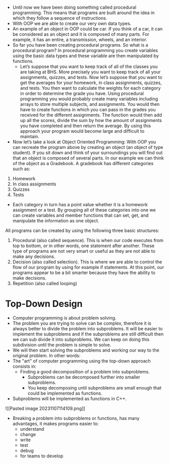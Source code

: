 - Until now we have been doing something called procedural programming. This means that programs are built around the idea in which they follow a sequence of instructions.
- With OOP we are able to create our very own data types.
- An example of an object in OOP could be car. If you think of a car, it can be considered as an object and it is composed of many parts. For example, it has an entire, a transmission, wheels, and an interior.
- So far you have been creating procedural programs. So what is a procedural program? In procedural programming you create variables using the basic data types and these variable are then manipulated by functions. 
	- Let’s suppose that you want to keep track of all of the classes you are taking at BHS. More precisely you want to keep track of all your assignments, quizzes, and tests. Now let’s suppose that you want to get the averages for your homework, in class assignments, quizzes, and tests. You then want to calculate the weights for each category in order to determine the grade you have. Using procedural programming you would probably create many variables including arrays to store multiple subjects, and assignments. You would then have to create functions in which you can pass in the grades you received for the different assignments. The function would then add up all the scores, divide the sum by how the amount of assignments you have completed and then return the average. By using this approach your program would become large and difficult to maintain.
- Now let’s take a look at Object Oriented Programming: With OOP you can recreate the program above by creating an object (an object of type student). If you sit down and think of your surroundings you will find out that an object is composed of several parts. In our example we can think of the object as a Gradebook. A gradebook has different categories such as:
1. Homework
2. In class assignments
3. Quizzes
4. Tests
- Each category in turn has a point value whether it is a homework assignment or a test. By grouping all of these categories into one we can create variables and member functions that can set, get, and manipulate the information as one object.



All programs can be created by using the following three basic structures:
1. Procedural (also called sequence). This is when our code executes from top to bottom, or in other words, one statement after another. These type of programs are not very smart or useful as they are not able to make any decisions.
2. Decision (also called selection). This is where we are able to control the flow of our program by using for example if statements. At this point, our programs appear to be a bit smarter because they have the ability to make decisions.
3. Repetition (also called looping)



# Top-Down Design
- Computer programming is about problem solving.
- The problem you are trying to solve can be complex, therefore it is always better to divide the problem into subproblems. It will be easier to implement the subproblems and if the subproblems are still difficult then we can sub divide it into subproblems. We can keep on doing this subdivision until the problem is simple to solve. 
- We will then start solving the subproblems and working our way to the original problem.
In other words:
- The "art" of computer programming using the top-down approach consists in:
	- Finding a good decomposition of a problem into subproblems.
		- Subproblems can be decomposed further into smaller subproblems.
		- You keep decomposing until subproblems are small enough that could be implemented as functions.
- Subproblems will be implemented as functions in C++.

![[Pasted image 20231107114109.png]]

- Breaking a problem into subproblems or functions, has many advantages, it makes programs easier to:
	- understand
	- change
	- write
	- test
	- debug
	- for teams to develop



